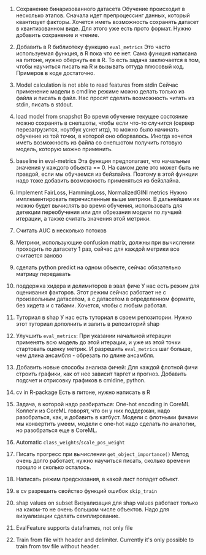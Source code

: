 1. Сохранение бинаризованного датасета
Обучение происходит в несколько этапов. Сначала идет препроцессинг данных, который квантизует факторы.
Хочется иметь возможность сохранять датасет в квантизованном виде. Для этого уже есть прото формат.
Нужно добавить сохранение и чтение.

2. Добавить в R библиотеку функцию `eval_metrics`
Это часто используемая функция, в R пока что ее нет. Сама функция написана на питоне, нужно обернуть ее в R.
То есть задача заключается в том, чтобы научиться писать на R и вызывать оттуда плюсовый код. Примеров в коде достаточно.

3. Model calculation is not able to read features from stdin
Сейчас применение модели в cmdline режиме можно делать только из файла и писать в файл.
Нас просят сделать возможность читать из stdin, писать в stdout.

4. load model from snapshot
Во время обучение текущее состояние можно сохранять в снепшоты, чтобы если что-то случится (сервер перезагрузится, ноутбук уснет итд), то можно было начинать обучение из той точки, в которой оно оборвалось.
Иногда хочется иметь возможность из файла со снепшотом получить готовую модель, которую можно применить.

5. baseline in eval-metrics
Эта функция предполагает, что начальные значения у каждого объекта == 0.
На самом деле это может быть не правдой, если мы обучаемся из бейзлайна.
Поэтому в этой функции надо тоже добавить возможность применяться из бейзлайна.

6. Implement FairLoss, HammingLoss, NormalizedGINI metrics
Нужно имплементировать перечисленные выше метрики. В дальнейшем их можно будет вычислять во время обучения, использовать для детекции переобучения или для обрезания модели по лучшей итерации, а также считать значения этой метрики.

7. Считать AUC в несколько потоков
8. Метрики, использующие confusion matrix, должны при вычислении проходить по датасету 1 раз, сейчас для каждой метрики все считается заново
9. сделать python predict на одном объекте, сейчас обязательно матрицу передавать
10. поддержка хидера и делимиторов в эвал фиче
У нас есть режим для оценивания факторов. Этот режим сейчас работает не с произвольным датасетом, а с датасетом в определенном формате, без хидета и с табами. Хочется, чтобы с любым работал.
11. Туториал в shap
У нас есть туториал в своем репозитории.
Нужно этот туториал дополнить и залить в репозиторий shap
12. Улучшить `eval_metrics`:
При указании начальной итерации применять всю модель до этой итерации, и уже из этой точки стартовать оценку метрик.
И разрешить `eval_metrics` шаг больше, чем длина ансамбля - обрезать по длине ансамбля.

13. Добавить новые способы анализа фичей:
Для каждой флотной фичи строить графики, как от нее зависит таргет и прогноз. Добавить подсчет и отрисовку графиков в cmldine, python.

14. cv in R-package
Есть в питоне, нужно написать в R

15. Задача, в которой надо разбираться:
One-hot encoding in CoreML
Коллеги из CoreML говорят, что он у них поддержан, надо разобраться, как, и добавить в катбуст.
Модели с флотными фичами мы конвертить умеем, модели с one-hot надо сделать по аналогии, но разобраться еще в CoreML.

16. Automatic `class_weights`/`scale_pos_weight` 

17. Писать прогресс при вычислении `get_object_importance()`
Метод очень долго работает, нужно научиться писать, сколько времени прошло и сколько осталось.

18. Написать режим предсказания, в какой лист попадет объект.

19. в cv разрешить свойство функций ошибок `skip_train`

20. shap values on subset
Визуализация для shap values работает только на каком-то не очень большом числе объектов. Надо для визуализации сделать семплирование.

21. EvalFeature supports dataframes, not only file

22. Train from file with header and delimiter. Currently it's only possible to train from tsv file without header.
